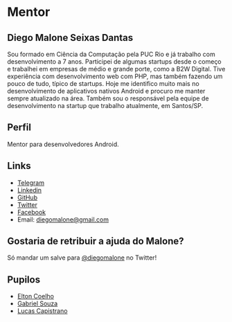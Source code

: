 # Mentor

## Diego Malone Seixas Dantas

Sou formado em Ciência da Computação pela PUC Rio e já trabalho com desenvolvimento a 7 anos. Participei de algumas startups desde o começo e trabalhei em empresas de médio e grande porte, como a B2W Digital. Tive experiência com desenvolvimento web com PHP, mas também fazendo um pouco de tudo, típico de startups. Hoje me identifico muito mais no desenvolvimento de aplicativos nativos Android e procuro me manter sempre atualizado na área. Também sou o responsável pela equipe de desenvolvimento na startup que trabalho atualmente, em Santos/SP.

## Perfil

Mentor para desenvolvedores Android.

## Links

* [Telegram](http://telegram.me/diegomalone)
* [Linkedin](https://www.linkedin.com/in/diegomalone)
* [GitHub](https://github.com/diegomalone)
* [Twitter](https://twitter.com/diegomalone)
* [Facebook](https://www.facebook.com/diegomalone)
* Email: diegomalone@gmail.com

## Gostaria de retribuir a ajuda do Malone?

Só mandar um salve para [@diegomalone](http://twitter.com/diegomalone) no Twitter!

## Pupilos

- [Elton Coelho](/pupilos/perfis/elton_coelho.md)
- [Gabriel Souza](/pupilos/perfis/gabrielsouzaa.md)
- [Lucas Capistrano](/pupilos/perfis/lucascapistrano.md)
